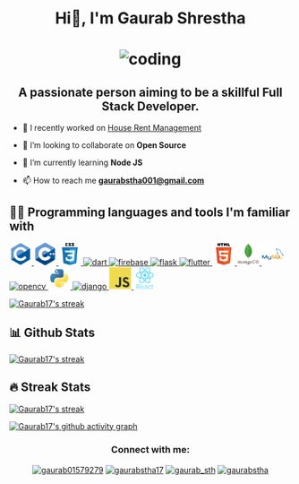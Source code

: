 <h1 align="center">Hi👋, I'm Gaurab Shrestha</h1>
<h1 align="center"><img src="https://i.pinimg.com/originals/66/83/3e/66833e07d6fb9eb5d724e47d0c814285.gif" alt="coding" width="200" > </h1>
<h2 align="center">A passionate person aiming to be a skillful Full Stack Developer.</h2>

- 🔭 I recently worked on [House Rent Management](https://github.com/Gaurab17/House-Rent-Manager)

- 👯 I’m looking to collaborate on **Open Source**

- 🌱 I’m currently learning **Node JS**

- 📫 How to reach me **gaurabstha001@gmail.com**


## 👨‍💻 Programming languages and tools I'm familiar with

<p align="left"> <a href="https://www.cprogramming.com/" target="_blank" rel="noreferrer"> <img src="https://raw.githubusercontent.com/devicons/devicon/master/icons/c/c-original.svg" alt="c" width="40" height="40"/> </a> <a href="https://www.w3schools.com/cpp/" target="_blank" rel="noreferrer"> <img src="https://raw.githubusercontent.com/devicons/devicon/master/icons/cplusplus/cplusplus-original.svg" alt="cplusplus" width="40" height="40"/> </a> <a href="https://www.w3schools.com/css/" target="_blank" rel="noreferrer"> <img src="https://raw.githubusercontent.com/devicons/devicon/master/icons/css3/css3-original-wordmark.svg" alt="css3" width="40" height="40"/> </a> <a href="https://dart.dev" target="_blank" rel="noreferrer"> <img src="https://www.vectorlogo.zone/logos/dartlang/dartlang-icon.svg" alt="dart" width="40" height="40"/> </a><a href="https://firebase.google.com/" target="_blank" rel="noreferrer"> <img src="https://www.vectorlogo.zone/logos/firebase/firebase-icon.svg" alt="firebase" width="40" height="40"/> </a> <a href="https://flask.palletsprojects.com/" target="_blank" rel="noreferrer"> <img src="https://www.vectorlogo.zone/logos/pocoo_flask/pocoo_flask-icon.svg" alt="flask" width="40" height="40"/> </a> <a href="https://flutter.dev" target="_blank" rel="noreferrer"> <img src="https://www.vectorlogo.zone/logos/flutterio/flutterio-icon.svg" alt="flutter" width="40" height="40"/> </a> <a href="https://www.w3.org/html/" target="_blank" rel="noreferrer"> <img src="https://raw.githubusercontent.com/devicons/devicon/master/icons/html5/html5-original-wordmark.svg" alt="html5" width="40" height="40"/> </a> <a href="https://www.mongodb.com/" target="_blank" rel="noreferrer"> <img src="https://raw.githubusercontent.com/devicons/devicon/master/icons/mongodb/mongodb-original-wordmark.svg" alt="mongodb" width="40" height="40"/> </a> <a href="https://www.mysql.com/" target="_blank" rel="noreferrer"> <img src="https://raw.githubusercontent.com/devicons/devicon/master/icons/mysql/mysql-original-wordmark.svg" alt="mysql" width="40" height="40"/> </a> <a href="https://opencv.org/" target="_blank" rel="noreferrer"> <img src="https://www.vectorlogo.zone/logos/opencv/opencv-icon.svg" alt="opencv" width="40" height="40"/> </a> <a href="https://www.python.org" target="_blank" rel="noreferrer"> <img src="https://raw.githubusercontent.com/devicons/devicon/master/icons/python/python-original.svg" alt="python" width="40" height="40"/> </a> <a href="https://www.djangoproject.com/" target="_blank" rel="noreferrer"> <img src="https://cdn.worldvectorlogo.com/logos/django.svg" alt="django" width="40" height="40"/> </a> <a href="https://developer.mozilla.org/en-US/docs/Web/JavaScript" target="_blank" rel="noreferrer"> <img src="https://raw.githubusercontent.com/devicons/devicon/master/icons/javascript/javascript-original.svg" alt="javascript" width="40" height="40"/> </a> <a href="https://reactjs.org/" target="_blank" rel="noreferrer"> <img src="https://raw.githubusercontent.com/devicons/devicon/master/icons/react/react-original-wordmark.svg" alt="react" width="40" height="40"/> </a> </p>


<p align="left">
  <a href="https://github.com/Gaurab17/github-readme-streak-stats">
    <img title="🔥 Get streak stats for your profile at git.io/streak-stats" alt="Gaurab17's streak" src="https://github-readme-stats.vercel.app/api/top-langs?username=gaurab17&show_icons=true&theme=tokyonight"/>
  </a>
</p>

## 📊 Github Stats

<p align="left">
  <a href="https://github.com/Gaurab17/github-readme-streak-stats">
    <img title="🔥 Get streak stats for your profile at git.io/streak-stats" alt="Gaurab17's streak" src="https://github-readme-stats.vercel.app/api?username=gaurab17&show_icons=true&theme=tokyonight"/>
  </a>
</p>

## 🔥 Streak Stats

<!-- GitHub Readme Streak Stats - https://github.com/DenverCoder1/github-readme-streak-stats -->
<p align="left">
  <a href="https://github.com/Gaurab17/github-readme-streak-stats">
    <img title="🔥 Get streak stats for your profile at git.io/streak-stats" alt="Gaurab17's streak" src="https://github-readme-streak-stats.herokuapp.com/?user=gaurab17&show_icons=true&theme=tokyonight"/>
  </a>
</p>

[![Gaurab17's github activity graph](https://activity-graph.herokuapp.com/graph?username=Gaurab17&theme=react-dark&hide_border=true)](https://github.com/gaurab17/github-readme-activity-graph)

<h3 align="center">Connect with me:</h3>
<p align="center">
<a href="https://twitter.com/gaurab01579279" target="blank"><img align="center" src="https://raw.githubusercontent.com/rahuldkjain/github-profile-readme-generator/master/src/images/icons/Social/twitter.svg" alt="gaurab01579279" height="30" width="40" /></a>
<a href="https://fb.com/gaurabstha17" target="blank"><img align="center" src="https://raw.githubusercontent.com/rahuldkjain/github-profile-readme-generator/master/src/images/icons/Social/facebook.svg" alt="gaurabstha17" height="30" width="40" /></a>
<a href="https://instagram.com/gaurab_sth" target="blank"><img align="center" src="https://raw.githubusercontent.com/rahuldkjain/github-profile-readme-generator/master/src/images/icons/Social/instagram.svg" alt="gaurab_sth" height="30" width="40" /></a>
<a href="https://dribbble.com/gaurabstha" target="blank"><img align="center" src="https://raw.githubusercontent.com/rahuldkjain/github-profile-readme-generator/master/src/images/icons/Social/dribbble.svg" alt="gaurabstha" height="30" width="40" /></a>
</p>
